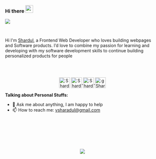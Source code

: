 ### Hi there <img src="https://media.giphy.com/media/hvRJCLFzcasrR4ia7z/giphy.gif" width="25px">
![](https://visitor-badge.glitch.me/badge?page_id=ShardulVanage.ShardulVanage)


</br>

Hi I'm [Shardul](https://ShardulVanage.github.io), a Frontend Web Developer  who loves building webpages and Software products.
I’d love to combine my passion for learning and developing with my software development skills to continue building personalized products for people
<!-- <img align="right" alt="GIF" src="https://github.com/abhisheknaiidu/abhisheknaiidu/blob/master/code.gif?raw=true" width="333" height="213" /> -->


</br>


<p align="center">
<br/>
<a href="https://twitter.com/ShardulVanage">
<img align="center" alt="ShardulVanage | Twitter" width="35px" src="https://image.flaticon.com/icons/svg/2111/2111703.svg" /></a>
<a href="https://instagram.com/shardulvanage">
  <img align="center" alt="ShardulVanage Instagram" width="35px" src="https://image.flaticon.com/icons/svg/2111/2111421.svg" />
</a>
<a href="https://www.facebook.com/ShardulVanage">
  <img align="center" alt="ShardulVanage Facebook" width="35px" src="https://image.flaticon.com/icons/svg/2111/2111342.svg" />
</a>
<a href="https://www.linkedin.com/in/shardul-vanage-294823200/">
  <img align="center" alt="gShardulVanage LinkdeIN" width="35px" src="https://image.flaticon.com/icons/svg/2111/2111465.svg" />
</a>
</p>


**Talking about Personal Stuffs:**

- 💬 Ask me about anything, I am happy to help
- 📫 How to reach me: vsharadul@gmail.com




</br>
</br>
</br>
</br>
</br>



<p align="center" >  
  <a href="https://github.com/anuraghazra/github-readme-stats"> 
<img  src="https://github-readme-stats.vercel.app/api?username=ShardulVanage&&show_icons=true&theme=radical"/>
  </a>
  </p>


